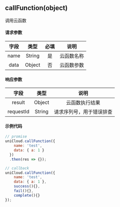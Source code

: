 ## callFunction(object)

调用云函数

#### 请求参数

|字段	|类型	|必填	|说明		|
|:-:	|:-:	|:-:	|:-:		|
|name	|String	|是		|云函数名称|
|data	|Object	|否		|云函数参数|

#### 响应参数

|字段		|类型	|说明						|
|:-:		|:-:	|:-:						|
|result		|Object	|云函数执行结果				|
|requestId	|String	|请求序列号，用于错误排查	|

#### 示例代码

```javascript
// promise
uniCloud.callFunction({
    name: 'test',
    data: { a: 1 }
  })
  .then(res => {});

// callback
uniCloud.callFunction({
	name: 'test',
	data: { a: 1 },
	success(){},
	fail(){},
	complete(){}
});
```
